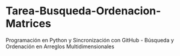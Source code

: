 # Tarea-Busqueda-Ordenacion-Matrices
Programación en Python y Sincronización con GitHub - Búsqueda y Ordenación en Arreglos Multidimensionales
